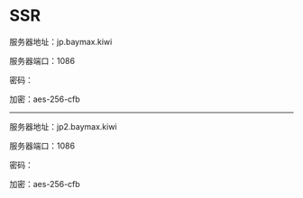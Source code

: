 # SSR

服务器地址：jp.baymax.kiwi

服务器端口：1086

密码：

加密：aes-256-cfb

------

服务器地址：jp2.baymax.kiwi

服务器端口：1086

密码：

加密：aes-256-cfb